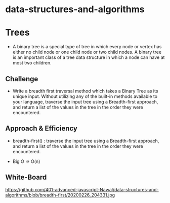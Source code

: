 # data-structures-and-algorithms

# Trees
- A binary tree is a special type of tree in which every node or vertex has either no child node or one child node or two child nodes. A binary tree is an important class of a tree data structure in which a node can have at most two children.

## Challenge
- Write a breadth first traversal method which takes a Binary Tree as its unique input. Without utilizing any of the built-in methods available to your language, traverse the input tree using a Breadth-first approach, and return a list of the values in the tree in the order they were encountered.

## Approach & Efficiency
- breadth-first() : traverse the input tree using a Breadth-first approach, and return a list of the values in the tree in the order they were encountered. 

- Big O => O(n)

## White-Board
https://github.com/401-advanced-javascript-Nawal/data-structures-and-algorithms/blob/breadth-first/20200226_204331.jpg
